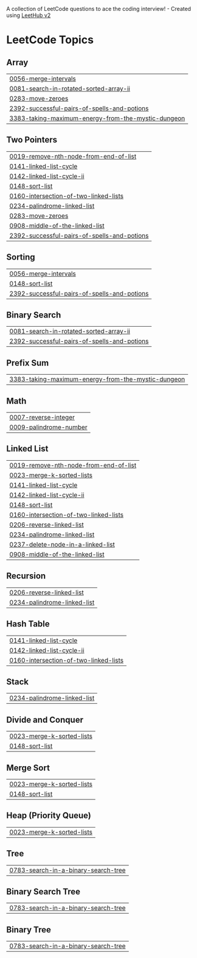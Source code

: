 A collection of LeetCode questions to ace the coding interview! - Created using [LeetHub v2](https://github.com/arunbhardwaj/LeetHub-2.0)
<!---LeetCode Topics Start-->
# LeetCode Topics
## Array
|  |
| ------- |
| [0056-merge-intervals](https://github.com/siddhu-17/leetcodesiddhu/tree/master/0056-merge-intervals) |
| [0081-search-in-rotated-sorted-array-ii](https://github.com/siddhu-17/leetcodesiddhu/tree/master/0081-search-in-rotated-sorted-array-ii) |
| [0283-move-zeroes](https://github.com/siddhu-17/leetcodesiddhu/tree/master/0283-move-zeroes) |
| [2392-successful-pairs-of-spells-and-potions](https://github.com/siddhu-17/leetcodesiddhu/tree/master/2392-successful-pairs-of-spells-and-potions) |
| [3383-taking-maximum-energy-from-the-mystic-dungeon](https://github.com/siddhu-17/leetcodesiddhu/tree/master/3383-taking-maximum-energy-from-the-mystic-dungeon) |
## Two Pointers
|  |
| ------- |
| [0019-remove-nth-node-from-end-of-list](https://github.com/siddhu-17/leetcodesiddhu/tree/master/0019-remove-nth-node-from-end-of-list) |
| [0141-linked-list-cycle](https://github.com/siddhu-17/leetcodesiddhu/tree/master/0141-linked-list-cycle) |
| [0142-linked-list-cycle-ii](https://github.com/siddhu-17/leetcodesiddhu/tree/master/0142-linked-list-cycle-ii) |
| [0148-sort-list](https://github.com/siddhu-17/leetcodesiddhu/tree/master/0148-sort-list) |
| [0160-intersection-of-two-linked-lists](https://github.com/siddhu-17/leetcodesiddhu/tree/master/0160-intersection-of-two-linked-lists) |
| [0234-palindrome-linked-list](https://github.com/siddhu-17/leetcodesiddhu/tree/master/0234-palindrome-linked-list) |
| [0283-move-zeroes](https://github.com/siddhu-17/leetcodesiddhu/tree/master/0283-move-zeroes) |
| [0908-middle-of-the-linked-list](https://github.com/siddhu-17/leetcodesiddhu/tree/master/0908-middle-of-the-linked-list) |
| [2392-successful-pairs-of-spells-and-potions](https://github.com/siddhu-17/leetcodesiddhu/tree/master/2392-successful-pairs-of-spells-and-potions) |
## Sorting
|  |
| ------- |
| [0056-merge-intervals](https://github.com/siddhu-17/leetcodesiddhu/tree/master/0056-merge-intervals) |
| [0148-sort-list](https://github.com/siddhu-17/leetcodesiddhu/tree/master/0148-sort-list) |
| [2392-successful-pairs-of-spells-and-potions](https://github.com/siddhu-17/leetcodesiddhu/tree/master/2392-successful-pairs-of-spells-and-potions) |
## Binary Search
|  |
| ------- |
| [0081-search-in-rotated-sorted-array-ii](https://github.com/siddhu-17/leetcodesiddhu/tree/master/0081-search-in-rotated-sorted-array-ii) |
| [2392-successful-pairs-of-spells-and-potions](https://github.com/siddhu-17/leetcodesiddhu/tree/master/2392-successful-pairs-of-spells-and-potions) |
## Prefix Sum
|  |
| ------- |
| [3383-taking-maximum-energy-from-the-mystic-dungeon](https://github.com/siddhu-17/leetcodesiddhu/tree/master/3383-taking-maximum-energy-from-the-mystic-dungeon) |
## Math
|  |
| ------- |
| [0007-reverse-integer](https://github.com/siddhu-17/leetcodesiddhu/tree/master/0007-reverse-integer) |
| [0009-palindrome-number](https://github.com/siddhu-17/leetcodesiddhu/tree/master/0009-palindrome-number) |
## Linked List
|  |
| ------- |
| [0019-remove-nth-node-from-end-of-list](https://github.com/siddhu-17/leetcodesiddhu/tree/master/0019-remove-nth-node-from-end-of-list) |
| [0023-merge-k-sorted-lists](https://github.com/siddhu-17/leetcodesiddhu/tree/master/0023-merge-k-sorted-lists) |
| [0141-linked-list-cycle](https://github.com/siddhu-17/leetcodesiddhu/tree/master/0141-linked-list-cycle) |
| [0142-linked-list-cycle-ii](https://github.com/siddhu-17/leetcodesiddhu/tree/master/0142-linked-list-cycle-ii) |
| [0148-sort-list](https://github.com/siddhu-17/leetcodesiddhu/tree/master/0148-sort-list) |
| [0160-intersection-of-two-linked-lists](https://github.com/siddhu-17/leetcodesiddhu/tree/master/0160-intersection-of-two-linked-lists) |
| [0206-reverse-linked-list](https://github.com/siddhu-17/leetcodesiddhu/tree/master/0206-reverse-linked-list) |
| [0234-palindrome-linked-list](https://github.com/siddhu-17/leetcodesiddhu/tree/master/0234-palindrome-linked-list) |
| [0237-delete-node-in-a-linked-list](https://github.com/siddhu-17/leetcodesiddhu/tree/master/0237-delete-node-in-a-linked-list) |
| [0908-middle-of-the-linked-list](https://github.com/siddhu-17/leetcodesiddhu/tree/master/0908-middle-of-the-linked-list) |
## Recursion
|  |
| ------- |
| [0206-reverse-linked-list](https://github.com/siddhu-17/leetcodesiddhu/tree/master/0206-reverse-linked-list) |
| [0234-palindrome-linked-list](https://github.com/siddhu-17/leetcodesiddhu/tree/master/0234-palindrome-linked-list) |
## Hash Table
|  |
| ------- |
| [0141-linked-list-cycle](https://github.com/siddhu-17/leetcodesiddhu/tree/master/0141-linked-list-cycle) |
| [0142-linked-list-cycle-ii](https://github.com/siddhu-17/leetcodesiddhu/tree/master/0142-linked-list-cycle-ii) |
| [0160-intersection-of-two-linked-lists](https://github.com/siddhu-17/leetcodesiddhu/tree/master/0160-intersection-of-two-linked-lists) |
## Stack
|  |
| ------- |
| [0234-palindrome-linked-list](https://github.com/siddhu-17/leetcodesiddhu/tree/master/0234-palindrome-linked-list) |
## Divide and Conquer
|  |
| ------- |
| [0023-merge-k-sorted-lists](https://github.com/siddhu-17/leetcodesiddhu/tree/master/0023-merge-k-sorted-lists) |
| [0148-sort-list](https://github.com/siddhu-17/leetcodesiddhu/tree/master/0148-sort-list) |
## Merge Sort
|  |
| ------- |
| [0023-merge-k-sorted-lists](https://github.com/siddhu-17/leetcodesiddhu/tree/master/0023-merge-k-sorted-lists) |
| [0148-sort-list](https://github.com/siddhu-17/leetcodesiddhu/tree/master/0148-sort-list) |
## Heap (Priority Queue)
|  |
| ------- |
| [0023-merge-k-sorted-lists](https://github.com/siddhu-17/leetcodesiddhu/tree/master/0023-merge-k-sorted-lists) |
## Tree
|  |
| ------- |
| [0783-search-in-a-binary-search-tree](https://github.com/siddhu-17/leetcodesiddhu/tree/master/0783-search-in-a-binary-search-tree) |
## Binary Search Tree
|  |
| ------- |
| [0783-search-in-a-binary-search-tree](https://github.com/siddhu-17/leetcodesiddhu/tree/master/0783-search-in-a-binary-search-tree) |
## Binary Tree
|  |
| ------- |
| [0783-search-in-a-binary-search-tree](https://github.com/siddhu-17/leetcodesiddhu/tree/master/0783-search-in-a-binary-search-tree) |
<!---LeetCode Topics End-->